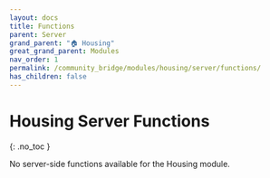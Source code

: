 ```yaml
---
layout: docs
title: Functions
parent: Server
grand_parent: "🏠 Housing"
great_grand_parent: Modules
nav_order: 1
permalink: /community_bridge/modules/housing/server/functions/
has_children: false
---
```


# Housing Server Functions
{: .no_toc }

No server-side functions available for the Housing module.
